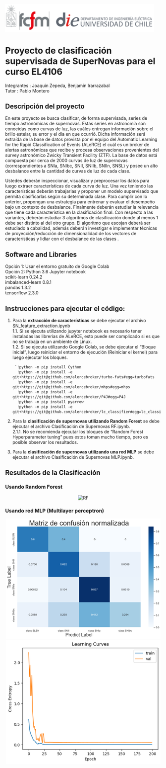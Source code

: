   <p align="left">
  <img src="bin/cropped-logo-fcfm-die-1.png" width="480"  title="RF">
 </p>
 
# Proyecto de clasificación supervisada de SuperNovas para el curso EL4106  
Integrantes : Joaquin Zepeda, Benjamin Irarrazabal  
Tutor : Pablo Montero   
## Descripción del proyecto
En este proyecto se busca clasificar, de forma supervisada, series de tiempo astronómicas de supernovas. Estas series en astronomía son conocidas como curvas de luz, las cuáles entregan información sobre el brillo estelar, su error y el día en que ocurrió. Dicha información será extraída de la base de datos provista por el equipo del Automatic Learning for the Rapid Classification of Events (ALeRCE) el cuál es un broker de alertas astronómicas que recibe y procesa observaciones provenientes del survey astronómico Zwicky Transient Facility (ZTF). La base de datos está compuesta por cerca de 2000 curvas de luz de supernovas (correspondientes a SNIa, SNIbc, SNII, SNIIb, SNIIn, SNSL) y posee un alto desbalance entre la cantidad de curvas de luz de cada clase.
 
Ustedes deberán inspeccionar, visualizar y preprocesar los datos para luego extraer características de cada curva de luz. Una vez teniendo las características deberán trabajarlas y proponer un modelo supervisado que permita clasificarlas según su determinada clase. Para cumplir con lo anterior, propongan una estrategia para entrenar y evaluar el desempeño bajo un contexto de desbalance. Finalmente deberán estudiar la relevancia que tiene cada característica en la clasificación final. 
Con respecto a las variantes, deberán estudiar 3 algoritmos de clasificación donde al menos 1 debe ser distinto al del otro grupo. El algoritmo que escojan deberá ser estudiado a cabalidad, además deberán investigar e implementar técnicas de proyección/reducción de dimensionalidad de los vectores de características y lidiar con el desbalance de las clases . 

## Software and Libraries
   Opción 1: Usar el entorno gratuito de Google Colab  
   Opción 2: Python 3.6 Jupyter notebook   
   scikit-learn      0.24.2  
   imbalanced-learn  0.8.1  
   pandas            1.3.2  
   tensorflow        2.3.0  

## Instrucciones para ejecutar el código:
1.	Para la **extracción de características** se debe ejecutar el archivo SN_feature_extraction.ipynb  
  1.1.	Si se ejecuta utilizando jupyter notebook es necesario tener instaladas las librerías de ALeRCE, esto puede ser complicado si es que no se trabaja en un ambiente de Linux.  
  1.2.	Si se ejecuta utilizando Google Colab, se debe ejecutar el “Bloque inicial”, luego reiniciar el entorno de ejecución (Reiniciar el kernel) para luego ejecutar los bloques.              
  
         `!python -m pip install Cython      
          !python -m pip install -e git+https://git@github.com/alercebroker/turbo-fats#egg=turbofats  
          !python -m pip install -e git+https://git@github.com/alercebroker/mhps#egg=mhps  
          !python -m pip install -e git+https://git@github.com/alercebroker/P4J#egg=P4J   
          !python -m pip install pyarrow  
          !python -m pip install -e git+https://git@github.com/alercebroker/lc_classifier#egg=lc_classifier`

2.	Para la **clasificación de supernovas utilizando Random Forest** se debe ejecutar el archivo Clasificación de Supernovas RF.ipynb.   
    2.1.1.	 No se recomienda ejecutar los bloques de “Random Forest Hyperparameter tuning” pues estos toman mucho tiempo, pero es posible observar los resultados.
3.	Para la **clasificación de supernovas utilizando una red MLP** se debe ejecutar el archivo Clasificación de Supernovas MLP.ipynb.   
  
 ## Resultados de la Clasificación
 ### Usando Random Forest
 
 <p align="center">
  <img src="bin/RandomForest/Matrices_de_confusión.png" width="720"  title="RF">
 </p>

 ### Usando red MLP (Multilayer perceptron)

  <p align="center">
   <img src="bin/MLP/matriz_de_confusion_MLP.png" width="500" title="MLP">
  <img src="bin/MLP/curva_de_aprendizaje.png" width="500" title="curva de aprendizaje">
  </p>

